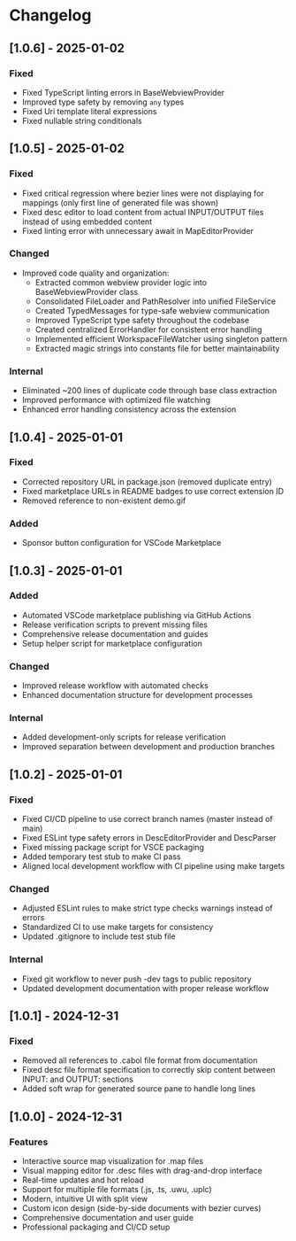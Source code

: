 # Changelog

## [1.0.6] - 2025-01-02

### Fixed
- Fixed TypeScript linting errors in BaseWebviewProvider
- Improved type safety by removing `any` types
- Fixed Uri template literal expressions
- Fixed nullable string conditionals

## [1.0.5] - 2025-01-02

### Fixed
- Fixed critical regression where bezier lines were not displaying for mappings (only first line of generated file was shown)
- Fixed desc editor to load content from actual INPUT/OUTPUT files instead of using embedded content
- Fixed linting error with unnecessary await in MapEditorProvider

### Changed
- Improved code quality and organization:
  - Extracted common webview provider logic into BaseWebviewProvider class
  - Consolidated FileLoader and PathResolver into unified FileService
  - Created TypedMessages for type-safe webview communication
  - Improved TypeScript type safety throughout the codebase
  - Created centralized ErrorHandler for consistent error handling
  - Implemented efficient WorkspaceFileWatcher using singleton pattern
  - Extracted magic strings into constants file for better maintainability

### Internal
- Eliminated ~200 lines of duplicate code through base class extraction
- Improved performance with optimized file watching
- Enhanced error handling consistency across the extension

## [1.0.4] - 2025-01-01

### Fixed
- Corrected repository URL in package.json (removed duplicate entry)
- Fixed marketplace URLs in README badges to use correct extension ID
- Removed reference to non-existent demo.gif

### Added
- Sponsor button configuration for VSCode Marketplace

## [1.0.3] - 2025-01-01

### Added
- Automated VSCode marketplace publishing via GitHub Actions
- Release verification scripts to prevent missing files
- Comprehensive release documentation and guides
- Setup helper script for marketplace configuration

### Changed
- Improved release workflow with automated checks
- Enhanced documentation structure for development processes

### Internal
- Added development-only scripts for release verification
- Improved separation between development and production branches

## [1.0.2] - 2025-01-01

### Fixed
- Fixed CI/CD pipeline to use correct branch names (master instead of main)
- Fixed ESLint type safety errors in DescEditorProvider and DescParser
- Fixed missing package script for VSCE packaging
- Added temporary test stub to make CI pass
- Aligned local development workflow with CI pipeline using make targets

### Changed
- Adjusted ESLint rules to make strict type checks warnings instead of errors
- Standardized CI to use make targets for consistency
- Updated .gitignore to include test stub file

### Internal
- Fixed git workflow to never push -dev tags to public repository
- Updated development documentation with proper release workflow

## [1.0.1] - 2024-12-31

### Fixed
- Removed all references to .cabol file format from documentation
- Fixed desc file format specification to correctly skip content between INPUT: and OUTPUT: sections
- Added soft wrap for generated source pane to handle long lines

## [1.0.0] - 2024-12-31

### Features
- Interactive source map visualization for .map files
- Visual mapping editor for .desc files with drag-and-drop interface
- Real-time updates and hot reload
- Support for multiple file formats (.js, .ts, .uwu, .uplc)
- Modern, intuitive UI with split view
- Custom icon design (side-by-side documents with bezier curves)
- Comprehensive documentation and user guide
- Professional packaging and CI/CD setup